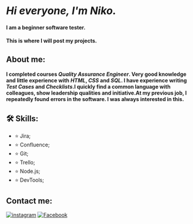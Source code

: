  #  _Hi everyone, I'm Niko._
#### __I am a beginner software tester.__
#### __This is where I will post my projects.__
## About me:
 #### I completed courses _Quality Assurance Engineer_. Very good knowledge and little experience with _HTML_, _CSS_ and _SQL_. I have experience writing _Test Сases_ and _Сhecklists_.I quickly find a common language with colleagues, show leadership qualities and initiative.At my previous job, I repeatedly found errors in the software. I was always interested in this.


## 🛠️ Skills:
 - ⭐ Jira; 
 - ⭐ Confluence;
 - ⭐  Git; 
 - ⭐ Trello;
 - ⭐ Node.js;
 - ⭐ DevTools;
 
## Contact me:
[![instagram](https://img.shields.io/badge/Instagram-000?style=for-the-badge&logo=instagram&logoColor=white)](https://www.instagram.com/niko.4068/) [![Facebook](https://img.shields.io/badge/Facebook-000?style=for-the-badge&logo=Facebook&logoColor=white)](https://www.facebook.com/profile.php?id=100015672846751)

